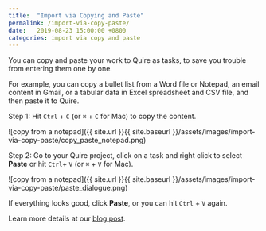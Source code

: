 ```yaml
---
title:  "Import via Copying and Paste"
permalink: /import-via-copy-paste/
date:   2019-08-23 15:00:00 +0800
categories: import via copy and paste
---
```

You can copy and paste your work to Quire as tasks, to save you trouble from entering them one by one.

For example, you can copy a bullet list from a Word file or Notepad, an email content in Gmail, or a tabular data in Excel spreadsheet and CSV file, and then paste it to Quire.

Step 1: Hit `Ctrl` + `C` (or `⌘` + `C` for Mac) to copy the content.

![copy from a notepad]({{ site.url }}{{ site.baseurl }}/assets/images/import-via-copy-paste/copy_paste_notepad.png)

Step 2: Go to your Quire project, click on a task and right click to select **Paste** or hit `Ctrl`+ `V` (or `⌘` + `V` for Mac).

![copy from a notepad]({{ site.url }}{{ site.baseurl }}/assets/images/import-via-copy-paste/paste_dialogue.png)

If everything looks good, click **Paste**, or you can hit `Ctrl` + `V` again.

Learn more details at our [blog post](https://quire.io/blog/p/How-to-migrate-to-Quire-Copy-and-paste.html). 
